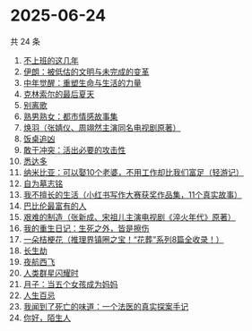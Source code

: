 # 2025-06-24

共 24 条

<!-- BEGIN WEREAD -->
<!-- 最后更新时间 2025-06-24 16:36:11 +0800 -->
1. [不上班的这几年](https://weread.qq.com/web/bookDetail/6e5323a0813aba08eg018ab0)
1. [伊朗：被低估的文明与未完成的变革](https://weread.qq.com/web/bookDetail/d0e32310728bbf39d0e8e76)
1. [中年觉醒：重塑生命与生活的力量](https://weread.qq.com/web/bookDetail/a8e32b20813aba09eg016d64)
1. [克林索尔的最后夏天](https://weread.qq.com/web/bookDetail/2eb32580813aba09dg01940c)
1. [别离歌](https://weread.qq.com/web/bookDetail/b3f32960813aba0f7g0152c8)
1. [熟男熟女：都市情感故事集](https://weread.qq.com/web/bookDetail/e0932590813aba09fg011417)
1. [焕羽（张婧仪、周翊然主演同名电视剧原著）](https://weread.qq.com/web/bookDetail/65d32410813ab8df9g0149ab)
1. [饭桌追凶](https://weread.qq.com/web/bookDetail/ed032fd0813aba051g014bd0)
1. [敢于冲突：活出必要的攻击性](https://weread.qq.com/web/bookDetail/b8132720813ab9ef2g016b3a)
1. [悉达多](https://weread.qq.com/web/bookDetail/dac326e0813ab9fcbg014003)
1. [纳米比亚：可以娶10个老婆，不用工作却比我们富足（轻游记）](https://weread.qq.com/web/bookDetail/e9b326f0813aba0b4g014637)
1. [自为墓志铭](https://weread.qq.com/web/bookDetail/7e7326805c036d7e7b7a204)
1. [我不擅长的生活（小红书写作大赛获奖作品集，11个真实故事）](https://weread.qq.com/web/bookDetail/7ed32240813aba03ag013218)
1. [巴比伦最富有的人](https://weread.qq.com/web/bookDetail/34f32f30813aba09eg013b63)
1. [艰难的制造（张新成、宋祖儿主演电视剧《淬火年代》原著）](https://weread.qq.com/web/bookDetail/a3732620595a72a376b89e4)
1. [我的重生日记：生死之外，皆是擦伤](https://weread.qq.com/web/bookDetail/d7432640813ab9560g013cc5)
1. [一朵桔梗花（推理界镇圈之宝！“花葬”系列8篇全收录！）](https://weread.qq.com/web/bookDetail/78a32ba0813aba065g0179fc)
1. [长生劫](https://weread.qq.com/web/bookDetail/7df32f80813ab9fcfg0196f6)
1. [夜航西飞](https://weread.qq.com/web/bookDetail/f8d326c071a7542af8dc0e6)
1. [人类群星闪耀时](https://weread.qq.com/web/bookDetail/5a6326b0813aba023g01325c)
1. [月子：当五个女孩成为妈妈](https://weread.qq.com/web/bookDetail/8ac32350813ab8cf1g0129bd)
1. [人生百忌](https://weread.qq.com/web/bookDetail/fb0326d0813ab6d8fg0183a6)
1. [我闻到了死亡的味道：一个法医的真实探案手记](https://weread.qq.com/web/bookDetail/2f7320f0813aba05cg0151b2)
1. [你好，陌生人](https://weread.qq.com/web/bookDetail/9f532000813aba09ag011847)
<!-- END WEREAD -->
